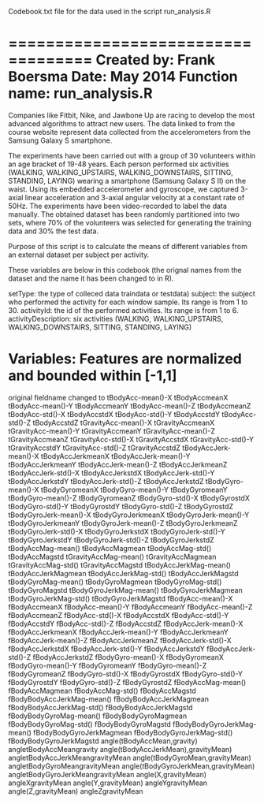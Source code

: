 Codebook.txt file for the data used in the script run_analysis.R

===================================
Created by: Frank Boersma
Date: May 2014
Function name: run_analysis.R 
===================================

Companies like Fitbit, Nike, and Jawbone Up are racing to develop the most advanced algorithms to attract new users. 
The data linked to from the course website represent data collected from the accelerometers from the Samsung Galaxy S smartphone.

The experiments have been carried out with a group of 30 volunteers within an age bracket of 19-48 years. 
Each person performed six activities (WALKING, WALKING_UPSTAIRS, WALKING_DOWNSTAIRS, SITTING, STANDING, LAYING) wearing a smartphone (Samsung Galaxy S II) on the waist. Using its embedded accelerometer and gyroscope, we captured 3-axial linear acceleration and 3-axial angular velocity at a constant rate of 50Hz. The experiments have been video-recorded to label the data manually. The obtained dataset has been randomly partitioned into two sets, where 70% of the volunteers was selected for generating the training data and 30% the test data. 

Purpose of this script is to calculate the means of different variables from an external dataset per subject per activity. 

These variables are below in this codebook (the orignal names from the dataset and the name it has been changed to in R).

setType: the type of colleced data traindata or testdata)
subject: the subject who performed the activity for each window sample. Its range is from 1 to 30. 
activityId: the id of the performed activities. Its range is from 1 to 6.
activityDescription: six activities (WALKING, WALKING_UPSTAIRS, WALKING_DOWNSTAIRS, SITTING, STANDING, LAYING)

Variables: Features are normalized and bounded within [-1,1]
===================================
original fieldname	changed to
tBodyAcc-mean()-X	tBodyAccmeanX
tBodyAcc-mean()-Y	tBodyAccmeanY
tBodyAcc-mean()-Z	tBodyAccmeanZ
tBodyAcc-std()-X	tBodyAccstdX
tBodyAcc-std()-Y	tBodyAccstdY
tBodyAcc-std()-Z	tBodyAccstdZ
tGravityAcc-mean()-X	tGravityAccmeanX
tGravityAcc-mean()-Y	tGravityAccmeanY
tGravityAcc-mean()-Z	tGravityAccmeanZ
tGravityAcc-std()-X	tGravityAccstdX
tGravityAcc-std()-Y	tGravityAccstdY
tGravityAcc-std()-Z	tGravityAccstdZ
tBodyAccJerk-mean()-X	tBodyAccJerkmeanX
tBodyAccJerk-mean()-Y	tBodyAccJerkmeanY
tBodyAccJerk-mean()-Z	tBodyAccJerkmeanZ
tBodyAccJerk-std()-X	tBodyAccJerkstdX
tBodyAccJerk-std()-Y	tBodyAccJerkstdY
tBodyAccJerk-std()-Z	tBodyAccJerkstdZ
tBodyGyro-mean()-X	tBodyGyromeanX
tBodyGyro-mean()-Y	tBodyGyromeanY
tBodyGyro-mean()-Z	tBodyGyromeanZ
tBodyGyro-std()-X	tBodyGyrostdX
tBodyGyro-std()-Y	tBodyGyrostdY
tBodyGyro-std()-Z	tBodyGyrostdZ
tBodyGyroJerk-mean()-X	tBodyGyroJerkmeanX
tBodyGyroJerk-mean()-Y	tBodyGyroJerkmeanY
tBodyGyroJerk-mean()-Z	tBodyGyroJerkmeanZ
tBodyGyroJerk-std()-X	tBodyGyroJerkstdX
tBodyGyroJerk-std()-Y	tBodyGyroJerkstdY
tBodyGyroJerk-std()-Z	tBodyGyroJerkstdZ
tBodyAccMag-mean()	tBodyAccMagmean
tBodyAccMag-std()	tBodyAccMagstd
tGravityAccMag-mean()	tGravityAccMagmean
tGravityAccMag-std()	tGravityAccMagstd
tBodyAccJerkMag-mean()	tBodyAccJerkMagmean
tBodyAccJerkMag-std()	tBodyAccJerkMagstd
tBodyGyroMag-mean()	tBodyGyroMagmean
tBodyGyroMag-std()	tBodyGyroMagstd
tBodyGyroJerkMag-mean()	tBodyGyroJerkMagmean
tBodyGyroJerkMag-std()	tBodyGyroJerkMagstd
fBodyAcc-mean()-X	fBodyAccmeanX
fBodyAcc-mean()-Y	fBodyAccmeanY
fBodyAcc-mean()-Z	fBodyAccmeanZ
fBodyAcc-std()-X	fBodyAccstdX
fBodyAcc-std()-Y	fBodyAccstdY
fBodyAcc-std()-Z	fBodyAccstdZ
fBodyAccJerk-mean()-X	fBodyAccJerkmeanX
fBodyAccJerk-mean()-Y	fBodyAccJerkmeanY
fBodyAccJerk-mean()-Z	fBodyAccJerkmeanZ
fBodyAccJerk-std()-X	fBodyAccJerkstdX
fBodyAccJerk-std()-Y	fBodyAccJerkstdY
fBodyAccJerk-std()-Z	fBodyAccJerkstdZ
fBodyGyro-mean()-X	fBodyGyromeanX
fBodyGyro-mean()-Y	fBodyGyromeanY
fBodyGyro-mean()-Z	fBodyGyromeanZ
fBodyGyro-std()-X	fBodyGyrostdX
fBodyGyro-std()-Y	fBodyGyrostdY
fBodyGyro-std()-Z	fBodyGyrostdZ
fBodyAccMag-mean()	fBodyAccMagmean
fBodyAccMag-std()	fBodyAccMagstd
fBodyBodyAccJerkMag-mean()	fBodyBodyAccJerkMagmean
fBodyBodyAccJerkMag-std()	fBodyBodyAccJerkMagstd
fBodyBodyGyroMag-mean()	fBodyBodyGyroMagmean
fBodyBodyGyroMag-std()	fBodyBodyGyroMagstd
fBodyBodyGyroJerkMag-mean()	fBodyBodyGyroJerkMagmean
fBodyBodyGyroJerkMag-std()	fBodyBodyGyroJerkMagstd
angle(tBodyAccMean,gravity)	angletBodyAccMeangravity
angle(tBodyAccJerkMean),gravityMean)	angletBodyAccJerkMeangravityMean
angle(tBodyGyroMean,gravityMean)	angletBodyGyroMeangravityMean
angle(tBodyGyroJerkMean,gravityMean)	angletBodyGyroJerkMeangravityMean
angle(X,gravityMean)	angleXgravityMean
angle(Y,gravityMean)	angleYgravityMean
angle(Z,gravityMean)	angleZgravityMean
